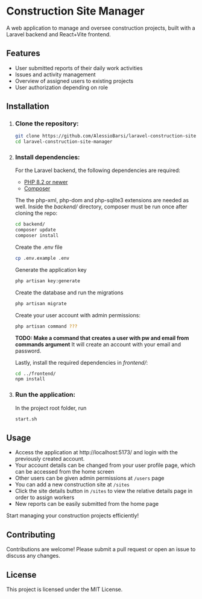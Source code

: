 # Construction Site Manager

A web application to manage and oversee construction projects, built with a Laravel backend and React+Vite frontend.

## Features

- User submitted reports of their daily work activities
- Issues and activity management
- Overview of assigned users to existing projects
- User authorization depending on role

## Installation

1. ### **Clone the repository:**
   ```sh
   git clone https://github.com/AlessioBarsi/laravel-construction-site-manager.git
   cd laravel-construction-site-manager
   ```

2. ### **Install dependencies:**

    For the Laravel backend, the following dependencies are required:

    * [PHP 8.2 or newer](https://www.php.net/downloads)
    * [Composer](https://getcomposer.org/)

    The the php-xml, php-dom and php-sqlite3 extensions are needed as well.
    Inside the *backend/* directory, composer must be run once after cloning the repo:
    ```sh
    cd backend/
    composer update
    composer install
    ```
    Create the .env file
    ```sh
    cp .env.example .env
    ```
    Generate the application key
    ```sh
    php artisan key:generate
    ```
    Create the database and run the migrations
    ```sh
    php artisan migrate
    ```

    Create your user account with admin permissions:
    ```sh
    php artisan command ???
    ```
    **TODO: Make a command that creates a user with pw and email from commands argument**
    It will create an account with your email and password.

    Lastly, install the required dependencies in *frontend/*:
    ```sh
    cd ../frontend/
    npm install
    ```

3. ### **Run the application:**

    In the project root folder, run
    ```sh
    start.sh
    ```

## Usage

* Access the application at http://localhost:5173/ and login with the previously created account.
* Your account details can be changed from your user profile page, which can be accessed from the home screen
* Other users can be given admin permissions at `/users` page
* You can add a new construction site at `/sites`
* Click the site details button in `/sites` to view the relative details page in order to assign workers
* New reports can be easily submitted from the home page

Start managing your construction projects efficiently!

## Contributing
Contributions are welcome! Please submit a pull request or open an issue to discuss any changes.

## License
This project is licensed under the MIT License.